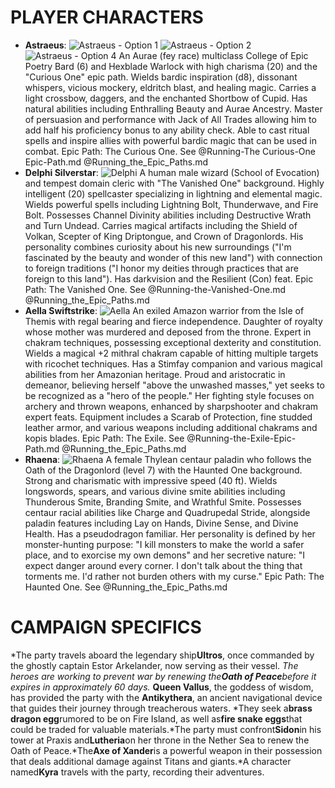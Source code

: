 # PLAYER CHARACTERS

* **Astraeus**:
![Astraeus - Option 1](astreus1.webp)
![Astraeus - Option 2](astreus2.webp)
![Astraeus - Option 4](astreus4.webp)
An Aurae (fey race) multiclass College of Epic Poetry Bard (6) and Hexblade Warlock with high
charisma (20) and the "Curious One" epic path. Wields bardic inspiration (d8), dissonant whispers,
vicious mockery, eldritch blast, and healing magic. Carries a light crossbow, daggers, and the
enchanted Shortbow of Cupid. Has natural abilities including Enthralling Beauty and Aurae Ancestry.
Master of persuasion and performance with Jack of All Trades allowing him to add half his
proficiency bonus to any ability check. Able to cast ritual spells and inspire allies with powerful
bardic magic that can be used in combat. Epic Path: The Curious One. See @Running-The Curious-One
Epic-Path.md @Running_the_Epic_Paths.md
* **Delphi Silverstar**:
![Delphi](delphi.webp)
A human male wizard (School of Evocation) and tempest domain cleric with "The Vanished One"
background. Highly intelligent (20) spellcaster specializing in lightning and elemental magic.
Wields powerful spells including Lightning Bolt, Thunderwave, and Fire Bolt. Possesses Channel
Divinity abilities including Destructive Wrath and Turn Undead. Carries magical artifacts including
the Shield of Volkan, Scepter of King Driptongue, and Crown of Dragonlords. His personality combines
curiosity about his new surroundings ("I'm fascinated by the beauty and wonder of this new land")
with connection to foreign traditions ("I honor my deities through practices that are foreign to
this land"). Has darkvision and the Resilient (Con) feat. Epic Path: The Vanished One. See
@Running-the-Vanished-One.md @Running_the_Epic_Paths.md
* **Aella Swiftstrike**:
![Aella](aella.webp)
An exiled Amazon warrior from the Isle of Themis with regal bearing and fierce independence.
Daughter of royalty whose mother was murdered and deposed from the throne. Expert in chakram
techniques, possessing exceptional dexterity and constitution. Wields a magical +2 mithral chakram
capable of hitting multiple targets with ricochet techniques. Has a Stimfay companion and various
magical abilities from her Amazonian heritage. Proud and aristocratic in demeanor, believing herself
"above the unwashed masses," yet seeks to be recognized as a "hero of the people." Her fighting
style focuses on archery and thrown weapons, enhanced by sharpshooter and chakram expert feats.
Equipment includes a Scarab of Protection, fine studded leather armor, and various weapons including
additional chakrams and kopis blades. Epic Path: The Exile. See @Running-the-Exile-Epic-Path.md
@Running_the_Epic_Paths.md
* **Rhaena**:
![Rhaena](rhaena.webp)
A female Thylean centaur paladin who follows the Oath of the Dragonlord (level 7) with the Haunted
One background. Strong and charismatic with impressive speed (40 ft). Wields longswords, spears, and
various divine smite abilities including Thunderous Smite, Branding Smite, and Wrathful Smite.
Possesses centaur racial abilities like Charge and Quadrupedal Stride, alongside paladin features
including Lay on Hands, Divine Sense, and Divine Health. Has a pseudodragon familiar. Her
personality is defined by her monster-hunting purpose: "I kill monsters to make the world a safer
place, and to exorcise my own demons" and her secretive nature: "I expect danger around every
corner. I don't talk about the thing that torments me. I'd rather not burden others with my curse."
Epic Path: The Haunted One. See @Running_the_Epic_Paths.md

# CAMPAIGN SPECIFICS

*The party travels aboard the legendary ship**Ultros**, once commanded by the ghostly captain Estor
Arkelander, now serving as their vessel.
*The heroes are working to prevent war by renewing the**Oath of Peace**before it expires in
approximately 60 days.* **Queen Vallus**, the goddess of wisdom, has provided the party with the
**Antikythera**, an ancient navigational device that guides their journey through treacherous
waters.
*They seek a**brass dragon egg**rumored to be on Fire Island, as well as**fire snake eggs**that
could be traded for valuable materials.*The party must confront**Sidon**in his tower at Praxis
and**Lutheria**on her throne in the Nether Sea to renew the Oath of Peace.*The**Axe of Xander**is
a powerful weapon in their possession that deals additional damage against Titans and giants.*A
character named**Kyra** travels with the party, recording their adventures.